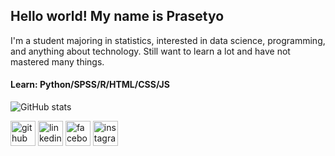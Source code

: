 ## Hello world! My name is Prasetyo

I'm a student majoring in statistics, interested in data science, programming, and anything about technology. Still want to learn a lot and have not mastered many things.

#### Learn: Python/SPSS/R/HTML/CSS/JS

![GitHub stats](https://github-readme-stats.vercel.app/api?username=Malik626&show_icons=true)  

[<img src='https://cdn.jsdelivr.net/npm/simple-icons@3.0.1/icons/github.svg' alt='github' height='40'>](https://github.com/Malik626)  [<img src='https://cdn.jsdelivr.net/npm/simple-icons@3.0.1/icons/linkedin.svg' alt='linkedin' height='40'>](https://www.linkedin.com/in/prasetyo-fajar-malik-86b186210/)  [<img src='https://cdn.jsdelivr.net/npm/simple-icons@3.0.1/icons/facebook.svg' alt='facebook' height='40'>](https://www.facebook.com/profile.php?id=100006135377743)  [<img src='https://cdn.jsdelivr.net/npm/simple-icons@3.0.1/icons/instagram.svg' alt='instagram' height='40'>](https://www.instagram.com/profjrmalik/)  
